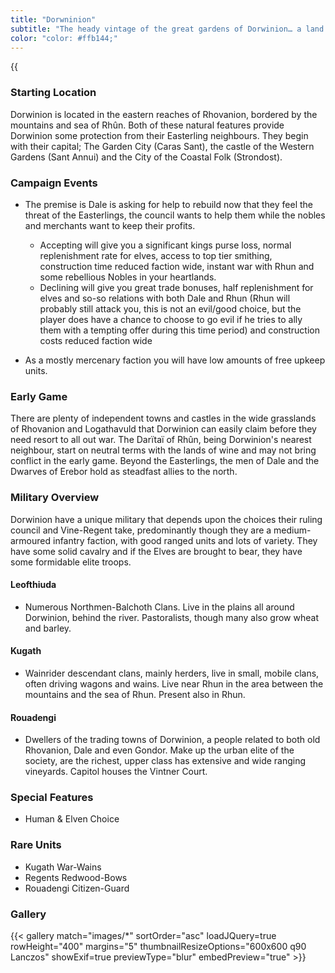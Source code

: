 ```yaml
---
title: "Dorwninion"
subtitle: "The heady vintage of the great gardens of Dorwinion… a land of vines in ’the burning South.’"
color: "color: #ffb144;"
---
```


  {{<audio src="/assets/faction/dorwinion_stratmap_01.mp3" caption="your caption" >}}


### Starting Location
Dorwinion is located in the eastern reaches of Rhovanion, bordered by the mountains and sea of Rhûn. Both of these natural features provide Dorwinion some protection from their Easterling neighbours. They begin with their capital; The Garden City (Caras Sant), the castle of the Western Gardens (Sant Annui) and the City of the Coastal Folk (Strondost).

### Campaign Events
- The premise is Dale is asking for help to rebuild now that they feel the threat of the Easterlings, the council wants to help them while the nobles and merchants want to keep their profits.
  - Accepting will give you a significant kings purse loss, normal replenishment rate for elves, access to top tier smithing, construction time reduced faction wide, instant war with Rhun and some rebellious Nobles in your heartlands. 
  - Declining will give you great trade bonuses, half replenishment for elves and so-so relations with both Dale and Rhun (Rhun will probably still attack you, this is not an evil/good choice, but the player does have a chance to choose to go evil if he tries to ally them with a tempting offer during this time period) and construction costs reduced faction wide

- As a mostly mercenary faction you will have low amounts of free upkeep units. 



### Early Game
There are plenty of independent towns and castles in the wide grasslands of Rhovanion and Logathavuld that Dorwinion can easily claim before they need resort to all out war. The Darïtaï of Rhûn, being Dorwinion's nearest neighbour, start on neutral terms with the lands of wine and may not bring conflict in the early game. Beyond the Easterlings, the men of Dale and the Dwarves of Erebor hold as steadfast allies to the north.

### Military Overview
Dorwinion have a unique military that depends upon the choices their ruling council and Vine-Regent take, predominantly though they are a medium-armoured infantry faction, with good ranged units and lots of variety. They have some solid cavalry and if the Elves are brought to bear, they have some formidable elite troops.

#### Leofthiuda
- Numerous Northmen-Balchoth Clans. Live in the plains all around Dorwinion, behind the river. Pastoralists, though many also grow wheat and barley.

#### Kugath
- Wainrider descendant clans, mainly herders, live in small, mobile clans, often driving wagons and wains. Live near Rhun in the area between the mountains and the sea of Rhun. Present also in Rhun.

#### Rouadengi
- Dwellers of the trading towns of Dorwinion, a people related to both old Rhovanion, Dale and even Gondor. Make up the urban elite of the society, are the richest, upper class has extensive and wide ranging vineyards. Capitol houses the Vintner Court.

### Special Features
- Human & Elven Choice

### Rare Units
- Kugath War-Wains
- Regents Redwood-Bows
- Rouadengi Citizen-Guard

### Gallery

{{< gallery match="images/*" sortOrder="asc" loadJQuery=true rowHeight="400" margins="5" thumbnailResizeOptions="600x600 q90 Lanczos" showExif=true previewType="blur" embedPreview="true" >}}

